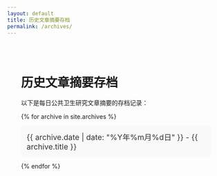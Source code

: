```yaml
---
layout: default
title: 历史文章摘要存档
permalink: /archives/
---
```


<div class="archives-index">
  <h1>历史文章摘要存档</h1>
  <p>以下是每日公共卫生研究文章摘要的存档记录：</p>

  <ul class="archive-list">
    {% for archive in site.archives %}
      <li>
        <a href="{{ archive.url | relative_url }}" class="archive-link">
          {{ archive.date | date: "%Y年%m月%d日" }} - {{ archive.title }}
        </a>
      </li>
    {% endfor %}
  </ul>
</div>

<style>
.archives-index {
  max-width: 800px;
  margin: 0 auto;
  padding: 2rem;
}
.archive-list {
  list-style: none;
  padding: 0;
}
.archive-list li {
  margin: 0.8rem 0;
  padding: 0.8rem;
  border-radius: 4px;
  background-color: #f9f9f9;
  transition: background-color 0.3s;
}
.archive-list li:hover {
  background-color: #f0f0f0;
}
.archive-link {
  text-decoration: none;
  color: #333;
  font-size: 1.1rem;
}
.archive-link:hover {
  text-decoration: underline;
  color: #0066cc;
}
</style>